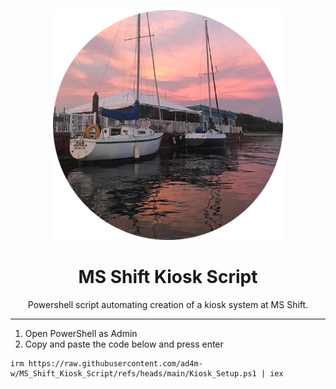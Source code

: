 <p align="center"><img src="https://raw.githubusercontent.com/ad4m-w/ad4m-w.github.io/refs/heads/main/profile.png" alt="ad4m profile picture"></p>

<h1 align="center">MS Shift Kiosk Script</h1>

<p align="center">Powershell script automating creation of a kiosk system at MS Shift.</p>

<hr>

1.   Open PowerShell as Admin
2.   Copy and paste the code below and press enter 
```
irm https://raw.githubusercontent.com/ad4m-w/MS_Shift_Kiosk_Script/refs/heads/main/Kiosk_Setup.ps1 | iex
```

